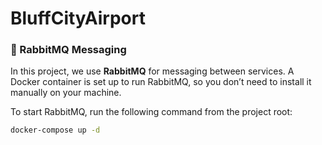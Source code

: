 # BluffCityAirport

### 🐇 RabbitMQ Messaging

In this project, we use **RabbitMQ** for messaging between services. A Docker container is set up to run RabbitMQ, so you don’t need to install it manually on your machine.  

To start RabbitMQ, run the following command from the project root:

```bash
docker-compose up -d

